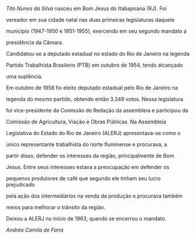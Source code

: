 

*Tito Nunes da Silva* nasceu em Bom Jesus do Itabapoana (RJ). Foi

vereador em sua cidade natal nas duas primeiras legislaturas daquele

município (1947-1950 e 1951-1955), exercendo em seu segundo mandato a

presidência da Câmara.



Candidatou-se a deputado estadual no estado do Rio de Janeiro na legenda

Partido Trabalhista Brasileiro (PTB) em outubro de 1954, tendo alcançado

uma suplência.



Em outubro de 1958 foi eleito deputado estadual pelo Rio de Janeiro na

legenda do mesmo partido, obtendo então 3.348 votos. Nessa legislatura

foi vice-presidente da Comissão de Redação da assembleia e participou da

Comissão de Agricultura, Viação e Obras Públicas. Na Assembleia

Legislativa do Estado do Rio de Janeiro (ALERJ) apresentava-se como o

único representante trabalhista do norte fluminense e procurava, a

partir disso, defender os interesses da região, principalmente de Bom

Jesus. Entre seus interesses estava a preocupação em defender os

pequenos produtores de café que segundo ele tinham seu lucro prejudicado

pela ação dos intermediários na venda da produção e procurava também

meios para melhorar o trânsito da região.



Deixou a ALERJ no início de 1963, quando se encerrou o mandato.



*Andréa Camila de Faria*




